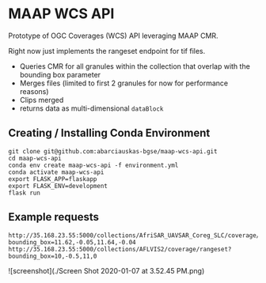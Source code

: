 # MAAP WCS API

Prototype of OGC Coverages (WCS) API leveraging MAAP CMR.

Right now just implements the rangeset endpoint for tif files.

- Queries CMR for all granules within the collection that overlap with the bounding box parameter
- Merges files (limited to first 2 granules for now for performance reasons)
- Clips merged
- returns data as multi-dimensional `dataBlock`

## Creating / Installing Conda Environment

```
git clone git@github.com:abarciauskas-bgse/maap-wcs-api.git
cd maap-wcs-api
conda env create maap-wcs-api -f environment.yml
conda activate maap-wcs-api
export FLASK_APP=flaskapp
export FLASK_ENV=development
flask run
```

## Example requests

```
http://35.168.23.55:5000/collections/AfriSAR_UAVSAR_Coreg_SLC/coverage/rangeset?bounding_box=11.62,-0.05,11.64,-0.04
http://35.168.23.55:5000/collections/AFLVIS2/coverage/rangeset?bounding_box=10,-0.5,11,0
```

![screenshot](./Screen Shot 2020-01-07 at 3.52.45 PM.png)
